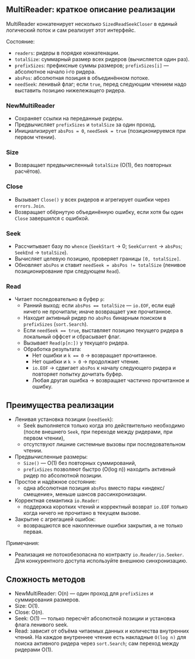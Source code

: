 ## MultiReader: краткое описание реализации

MultiReader конкатенирует несколько `SizedReadSeekCloser` в единый логический поток и сам реализует этот интерфейс.

Состояние:
- `readers`: ридеры в порядке конкатенации.
- `totalSize`: суммарный размер всех ридеров (вычисляется один раз).
- `prefixSizes`: префиксные суммы размеров; `prefixSizes[i]` — абсолютное начало i‑го ридера.
- `absPos`: абсолютная позиция в объединённом потоке.
- `needSeek`: ленивый флаг; если `true`, перед следующим чтением надо выставить позицию нижележащего ридера.

### NewMultiReader
- Сохраняет ссылки на переданные ридеры.
- Предвычисляет `prefixSizes` и `totalSize` за один проход.
- Инициализирует `absPos = 0`, `needSeek = true` (позиционируемся при первом чтении).

### Size
- Возвращает предвычисленный `totalSize` (O(1), без повторных расчётов).

### Close
- Вызывает `Close()` у всех ридеров и агрегирует ошибки через `errors.Join`.
- Возвращает обёрнутую объединённую ошибку, если хотя бы один `Close` завершился с ошибкой.

### Seek
- Рассчитывает базу по `whence` (`SeekStart` → 0; `SeekCurrent` → `absPos`; `SeekEnd` → `totalSize`).
- Вычисляет целевую позицию, проверяет границы `[0, totalSize]`.
- Обновляет `absPos` и ставит `needSeek = absPos != totalSize` (ленивое позиционирование при следующем `Read`).

### Read
- Читает последовательно в буфер `p`:
  - Ранний выход: если `absPos == totalSize` — `io.EOF`, если ещё ничего не прочитали; иначе возвращает уже прочитанное.
  - Находит активный ридер по `absPos` бинарным поиском в `prefixSizes` (`sort.Search`).
  - Если `needSeek == true`, выставляет позицию текущего ридера в локальный оффсет и сбрасывает флаг.
  - Вызывает `Read(p[n:])` у текущего ридера.
  - Обработка результата:
    - Нет ошибки и `k == 0` → возвращает прочитанное.
    - Нет ошибки и `k > 0` → продолжает чтение.
    - `io.EOF` → сдвигает `absPos` к началу следующего ридера и повторяет попытку дочитать буфер.
    - Любая другая ошибка → возвращает частично прочитанное и ошибку.

## Преимущества реализации
- Ленивая установка позиции (`needSeek`):
  - Seek выполняется только когда это действительно необходимо (после внешнего `Seek`, при переходе между ридерами, при первом чтении),
  - отсутствуют лишние системные вызовы при последовательном чтении.
- Предвычисленные размеры:
  - `Size()` — O(1) без повторных суммирований,
  - `prefixSizes` позволяют быстро (O(log n)) находить активный ридер по абсолютной позиции.
- Простое и надёжное состояние:
  - одна абсолютная позиция `absPos` вместо пары «индекс/смещение», меньше шансов рассинхронизации.
- Корректная семантика `io.Reader`:
  - поддержка коротких чтений и корректный возврат `io.EOF` только когда ничего не прочитано в текущем вызове.
- Закрытие с агрегацией ошибок:
  - возвращаются все накопленные ошибки закрытия, а не только первая.

Примечания:
- Реализация не потокобезопасна по контракту `io.Reader/io.Seeker`. Для конкурентного доступа используйте внешнюю синхронизацию.

## Сложность методов

- NewMultiReader: O(n) — один проход для `prefixSizes` и суммирования размеров.
- Size: O(1).
- Close: O(n).
- Seek: O(1) — только пересчёт абсолютной позиции и установка флага ленивого seek.
- Read: зависит от объёма читаемых данных и количества внутренних чтений. На каждое внутреннее чтение есть накладные `O(log n)` для поиска активного ридера через `sort.Search`; сам переход между ридерами O(1).
